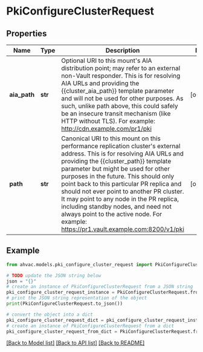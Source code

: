 # PkiConfigureClusterRequest


## Properties

Name | Type | Description | Notes
------------ | ------------- | ------------- | -------------
**aia_path** | **str** | Optional URI to this mount&#39;s AIA distribution point; may refer to an external non-Vault responder. This is for resolving AIA URLs and providing the {{cluster_aia_path}} template parameter and will not be used for other purposes. As such, unlike path above, this could safely be an insecure transit mechanism (like HTTP without TLS). For example: http://cdn.example.com/pr1/pki | [optional] 
**path** | **str** | Canonical URI to this mount on this performance replication cluster&#39;s external address. This is for resolving AIA URLs and providing the {{cluster_path}} template parameter but might be used for other purposes in the future. This should only point back to this particular PR replica and should not ever point to another PR cluster. It may point to any node in the PR replica, including standby nodes, and need not always point to the active node. For example: https://pr1.vault.example.com:8200/v1/pki | [optional] 

## Example

```python
from ahvac.models.pki_configure_cluster_request import PkiConfigureClusterRequest

# TODO update the JSON string below
json = "{}"
# create an instance of PkiConfigureClusterRequest from a JSON string
pki_configure_cluster_request_instance = PkiConfigureClusterRequest.from_json(json)
# print the JSON string representation of the object
print(PkiConfigureClusterRequest.to_json())

# convert the object into a dict
pki_configure_cluster_request_dict = pki_configure_cluster_request_instance.to_dict()
# create an instance of PkiConfigureClusterRequest from a dict
pki_configure_cluster_request_from_dict = PkiConfigureClusterRequest.from_dict(pki_configure_cluster_request_dict)
```
[[Back to Model list]](../README.md#documentation-for-models) [[Back to API list]](../README.md#documentation-for-api-endpoints) [[Back to README]](../README.md)


